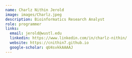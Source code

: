 ```yaml
---
name: Charlz Nithin Jerold
image: images/Charlz.jpeg
description: Bioinformatics Research Analyst
role: programmer
links:
  email: jerold@wustl.edu
  linkedin: https://www.linkedin.com/in/charlz-nithin/
  website: https://cnithin7.github.io
  google-scholar: qU4svkkAAAAJ
---
```

